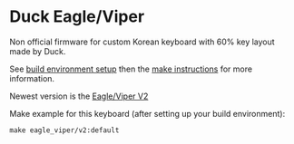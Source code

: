 # Duck Eagle/Viper

Non official firmware for custom Korean keyboard with 60% key layout made by Duck.

See [build environment setup](https://docs.qmk.fm/build_environment_setup.html) then the [make instructions](https://docs.qmk.fm/make_instructions.html) for more information.

Newest version is the [Eagle/Viper V2](http://duck0113.tistory.com/127)

Make example for this keyboard (after setting up your build environment):

    make eagle_viper/v2:default

